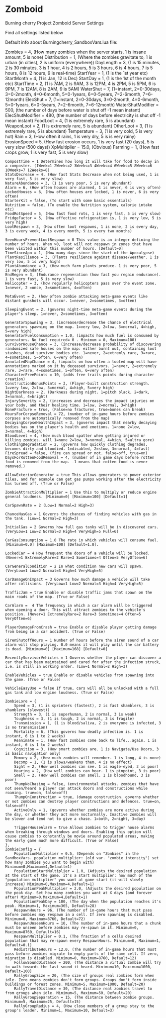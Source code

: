 # Zomboid
Burning cherry Project Zomboid Server Settings

Find all settings listed below


Default info about Burningcherry_SandboxVars.lua file:

Zombies = 4, (How many zombies when the server starts, 1 is insane amount, 5 is none)
    Distribution = 1, (Where the zombies gravitate to, 1 is urban (in cities), 2 is uniform (everywhere))
    DayLength = 3, (1 is 15 minutes, 2 is 30 minutes, 3 is 1 hour, 4 is 2 hours, 5 is 3 hours, 6 is 4 hours, 7 is 5 hours, 8 is 12 hours, 9 is real-time)
    StartYear = 1, (1 is the 1st year etc)
    StartMonth = 4, (1 is Jan, 12 is Dec)
    StartDay = 1, (1 is the 1st of the month etc)
    StartTime = 2, (1 is 7AM, 2 is 9AM, 3 is 12PM, 4 is 2PM, 5 is 5PM, 6 is 9PM, 7 is 12AM, 8 is 2AM, 9 is 5AM)
    WaterShut = 7, (1=instant, 2=0-30days, 3=0-2month, 4=0-6month, 5=0-1years, 6=0-5years, 7=2-6month, 7=6-12month)
    ElecShut = 7, (1=instant, 2=0-30days, 3=0-2month, 4=0-6month, 5=0-1years, 6=0-5years, 7=2-6month, 7=6-12month)
    WaterShutModifier = 500, (the number of days before water is shut off -1 mean instant)
    ElecShutModifier = 480, (the number of days before electricity is shut off -1 mean instant)
    FoodLoot = 4, (1 is extremely rare, 5 is abundant)
    WeaponLoot = 2, (1 is extremely rare, 5 is abundant)
    OtherLoot = 3, (1 is extremely rare, 5 is abundant)
    Temperature = 3, (1 is very cold, 5 is very hot)
    Rain = 3, (How often it rains, 1 is very dry, 5 is is very rainy)
    ErosionSpeed = 5, (How fast erosion occurs, 1 is very fast (20 days), 5 is very slow (500 days))
    XpMultiplier = 15.0, (Obvious)
    Farming = 1, (How fast crops grow, 1 is very fast, 5 is very slow)

    CompostTime = 1 Determines how long it will take for food to decay in a composter. (1Week=1 2Weeks=2 3Weeks=3 4Weeks=4 6Weeks=5 8Weeks=6 10Weeks=7 12Weeks=8)
    StatsDecrease = 4, (How fast Stats Decrease when not being used, 1 is very fast, 5 is very slow)
    NatureAbundance = 3, (1 is very poor, 5 is very abundant)
    Alarm = 6, (How often houses are alarmed, 1 is never, 6 is very often)
    LockedHouses = 6, (How often houses are locked, 1 is never, 6 is very often)
    StarterKit = false, (To start with some basic essentials)
    Nutrition = false, (To enable the Nutrition system, calorie intake etc)
    FoodRotSpeed = 5, (How fast food rots, 1 is very fast, 5 is very slow)
    FridgeFactor = 5, (How effective refrigeration is, 1 is very low, 5 is very high)
    LootRespawn = 3, (How often loot respawns, 1 is none, 2 is every day, 3 is every week, 4 is every month, 5 is every two months)

    SeenHoursPreventLootRespawn = 0 This value is an integer defining the number of hours. When >0, loot will not respawn in zones that have been visited within this number of hours. [Default=0]
    TimeSinceApo = 1, (How many days since the start of the Apocalypse)
    PlantResilience = 3, (Plants resilience against disease/weather. 1 is very low, 5 is very high)
    PlantAbundance = 3, (How much farm plants produce. 1 is very poor, 5 is very abundant)
    EndRegen = 3, (Endurance regeneration (how fast you regain endurance). 1 is very fast, 5 is very slow)
    Helicopter = 3, (how regularly helicopters pass over the event zone. 1=never, 2 =once, 3=sometimes, 4=often)

    MetaEvent = 2, (how often zombie attacking meta-game events like distant gunshots will occur. 1=never, 2=sometimes, 3=often)

    SleepingEvent = 2, (governs night-time meta-game events during the player's sleep. 1=never, 2=sometimes, 3=often)

    GeneratorSpawning = 3, (increase/decrease the chance of electrical generators spawning on the map. 1=very low, 2=low, 3=normal, 4=high, 5=very high)
    GeneratorFuelConsumption = 1.0, (impacts how much fuel is consumed by generators. No fuel required= 0 . Minimum = 0, Maximum=100)
    SurvivorHouseChance = 3, (increase/decrease probability of discovering randomized safe houses on the map: either burnt out, containing loot stashes, dead survivor bodies etc. 1=never, 2=extremly rare, 3=rare, 4=sometimes, 5=often, 6=very often) 
    AnnotatedMapChance = 4, (impacts on how often a looted map will have annotations marked on it by deceased survivors. 1=never, 2=extremely rare, 3=rare, 4=sometimes, 5=often, 6=very often)
    CharacterFreePoints = 10, (adds free traits points during character creation)
    ConstructionBonusPoints = 3, (Player-built construction strength. 1=very low, 2=low, 3=normal, 4=high, 5=very high)
    NightDarkness = 2, (Darkness during night. 1=pitch black, 2=dark, 3=normal, 4=bright)
    InjurySeverity = 2, (increases and decreases the impact injuries on your body, and their healing time. 1=low, 2=normal, 3=high)
    BoneFracture = true, (False=no fractures, true=bones can break)
    HoursForCorpseRemoval = 72, (number of in-game hours before zombies corpses are automatically removed from the map)
    DecayingCorpseHealthImpact = 3, (governs impact that nearby decaying bodies has on the player's health and emotions. 1=none 2=low, 3=normal, 4=high)
    BloodLevel = 4, (how much blood spatter when getting injured or killing zombies. will 1=none 2=low, 3=normal, 4=high, 5=ultra gore)
    ClothingDegradation = 2, (governs how quickly clothing degrades, becomes dirty and bloodied. 1=disabled, 2=slow, 3=normal, 4=fast)
    FireSpread = false, (fire can spread or not. false=off, true=on)
    DaysForRottenFoodRemoval = 4, (number of in game days before rotten food is removed from the map. -1 means that rotten food is never removed.)

    AllowExteriorGenerator = true This allows generators to power exterior tiles, and for example can get gas pumps working after the electricity has turned off. (True or False)

    ZombieAttractionMultiplier = 1 Use this to multiply or reduce engine general loudness. [Minimum=0] [Maximum=100] [Default=1]

    CarSpawnRate = 2 (Low=1 Normal=2 High=3)

    ChanceHasGas = 1 Governs the chances of finding vehicles with gas in the tank. (Low=1 Normal=2 High=3)

    InitialGas = 2 Governs how full gas tanks will be in discovered cars. (VeryLow=1 Low=2 Normal=3 High=4 VeryHigh=5 Full=6)

    CarGasConsumption = 1.0 The rate in which vehicles will consume fuel. [Minimum=0.0] [Maximum=100] [Default=1.0].

    LockedCar = 4 How frequent the doors of a vehicle will be locked. (Never=1 ExtremelyRare=2 Rare=3 Sometimes=4 Often=5 VeryOften=6)

    CarGeneralCondition = 2 In what condition new cars will spawn. (VeryLow=1 Low=2 Normal=3 High=4 VeryHigh=5)

    CarDamageOnImpact = 3 Governs how much damage a vehicle will take after collisions. (VeryLow=1 Low=2 Normal=3 High=4 VeryHigh=5)

    TrafficJam = true Enable or disable traffic jams that spawn on the main roads of the map. (True or False)

    CarAlarm =  4 The frequency in which a car alarm will be triggered when opening a door. This will attract zombies to the vehicle's position. (Never=1 ExtremelyRare=2 Rare=3 Sometimes=4 Often=5 VeryOften=6)

    PlayerDamageFromCrash = true Enable or disable player getting damage from being in a car accident. (True or False)

    SirenShutoffHours = 1 Number of hours before the siren sound of a car alarm will stop playing. 0.0 means it will play until the car battery is dead. [Minimum=0] [Maximum=168] [Default=0] 

    RecentlySurvivorVehicles = 1 Governs whether the player can discover a car that has been maintained and cared for after the infection struck, i.e. is still in working order. (Low=1 Normal=2 High=3)

    EnableVehicles = true Enable or disable vehicles from spawning into the game. (True or False)

    VehicleEasyUse = false If true, cars will all be unlocked with a full gas tank and low engine loudness. (True or False)

    ZombieLore = {
        Speed = 3, (1 is sprinters (fastest), 2 is fast shamblers, 3 is shamblers (slowest))
        Strength = 3, (1 is superhuman, 2 is normal, 3 is weak)
        Toughness = 3, (1 is tough, 2 is normal, 3 is fragile)
        Transmission = 1, (1 is blood/saliva, 2 is everyone is infected, 3 is no transmission)
        Mortality = 6, (This governs how deadly infection is. 1 is instant, 6 is 1 to 2 weeks)
        Reanimate = 1, (How fast zombies come back to life...again. 1 is instant, 6 is 1 to 2 weeks)
        Cognition = 3, (How smart zombies are. 1 is Navigate/Use Doors, 3 is basic navigation only)
        Memory = 2, (How much zombies will remember. 1 is long, 4 is none)
        Decomp = 1, (1 is slows/weakens them, 4 is no effect)
        Sight = 2, (How well zombies can see. 1 is eagle-eyed, 3 is poor)
        Hearing = 2, (How well zombies can hear. 1 is pinpoint, 3 is poor)
        Smell = 2, (How well zombies can smell. 1 is bloodhound, 3 is poor)
        ThumpNoChasing = false, (environmental attacks. zombies that have not seen/heard a player can attack doors and constructions while roaming. true=on, false=off)
        ThumpOnConstruction = true, (damage construction. governs whether or not zombies can destroy player constructions and defences. true=on, false=off)
        ActiveOnly = 1, (governs whether zombies are more active during the day, or whether they act more nocturnally. Inactive zombies will be slower and tend not to give a chase. 1=both, 2=night, 3=day)

        TriggerHouseAlarm = true Allows zombies to trigger house alarms when breaking through windows and doors. Enabling this option will cause zombies to constantly be movie around populated areas, making the early game much more difficult. (True or False)
    },
    ZombieConfig = {
        PopulationMultiplier = 0.5, (Depends on "Zombies" in the SandboxVars. population multiplier: (old var. "zombie intensity") set how many zombies you want to begin with) Minimum=0,Maximum=4,Default=1)
        PopulationStartMultiplier = 1.0, (Adjusts the desired population at the start of the game. it's a start multiplier: how much of the "population multiplier" you want at game start (it will slowly increase) Minimum=0,Maximum=4,Default=1)
        PopulationPeakMultiplier = 2.0, (Adjusts the desired population on the peak day. Set how many zombies you want at X days (and forever after) Minimum=0,Maximum=4,Default=1)
        PopulationPeakDay = 100, (The day when the population reaches it's peak. Minimum=1, Maximum=365, Default=28)
        RespawnHours = 96, (The number of in-game hours that must pass before zombies may respawn in a cell. If zero spawning is disabled. Minimum=0, Maximum=8760, Default=72)
        RespawnUnseenHours = 10, (The number of in-game hours that a chunk must be unseen before zombies may re-spawn in it. Minimum=0, Maximum=8760, Default=16)
        RespawnMultiplier = 0.1, (The fraction of a cells desired population that may re-spawn every RespawnHours. Minimum=0, Maximum=1, Default=0.1)
        RedistributeHours = 12.0, (The number of in-game hours that must pass before zombies migrate to empty parts of the same cell. If zero, migration is disabled. Minimum=0, Maximum=8760, Default=12)
        FollowSoundDistance = 200, (The distance a virtual zombie will try to walk towards the last sound it heard. Minimum=10, Maximum=1000, Default=100)
        RallyGroupSize = 20, (The size of groups real zombies form when idle. Zero means zombies don't form groups. Groups don't form inside buildings or forest zones. Minimum=5, Maximum=1000, Default=20)
        RallyTravelDistance = 30, (The distance real zombies travel to from groups when idle. Minimum=5, Maximum=50, Default=20)
        RallyGroupSeparation = 15, (The distance between zombie groups. Minimum=5, Maximum=25, Default=15)
        RallyGroupRadius = 4, (How close members of a group stay to the group's leader. Minimum=1, Maximum=10, Default=3) 